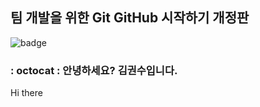 ## 팀 개발을 위한 Git GitHub 시작하기 개정판

![badge](https://img.shields.io/badge/Hanbit%20Cat-Hello%20GitHub-orange)

### : octocat : 안녕하세요? 김권수입니다.
Hi there 
